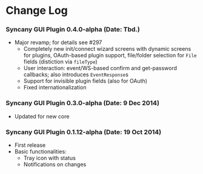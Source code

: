 Change Log
==========

### Syncany GUI Plugin 0.4.0-alpha (Date: Tbd.)
- Major revamp; for details see #297
  + Completely new init/connect wizard screens with dynamic screens for
    plugins, OAuth-based plugin support, file/folder selection for
    `File` fields (distiction via `fileType`)
  + User interaction: event/WS-based confirm and get-password callbacks;
    also introduces `EventResponse`s
  + Support for invisible plugin fields (also for OAuth)
  + Fixed internationalization

### Syncany GUI Plugin 0.3.0-alpha (Date: 9 Dec 2014)
- Updated for new core

### Syncany GUI Plugin 0.1.12-alpha (Date: 19 Oct 2014)
- First release
- Basic functionalities:
  + Tray icon with status
  + Notifications on changes

